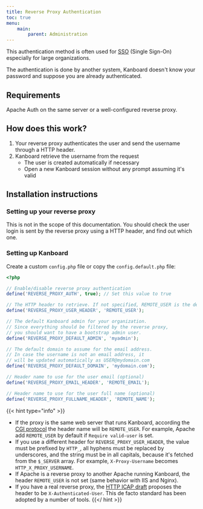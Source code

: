 ```yaml
---
title: Reverse Proxy Authentication
toc: true
menu:
    main:
        parent: Administration
---
```


This authentication method is often used for
[SSO](http://en.wikipedia.org/wiki/Single_sign-on) (Single Sign-On)
especially for large organizations.

The authentication is done by another system, Kanboard doesn't know your
password and suppose you are already authenticated.

Requirements
------------

Apache Auth on the same server or a well-configured reverse proxy.

How does this work?
-------------------

1. Your reverse proxy authenticates the user and send the username through a HTTP header.
2. Kanboard retrieve the username from the request
    - The user is created automatically if necessary
    - Open a new Kanboard session without any prompt assuming it's valid

Installation instructions
-------------------------

### Setting up your reverse proxy

This is not in the scope of this documentation. You should check the
user login is sent by the reverse proxy using a HTTP header, and find
out which one.

### Setting up Kanboard

Create a custom `config.php` file or copy the `config.default.php` file:

```php
<?php

// Enable/disable reverse proxy authentication
define('REVERSE_PROXY_AUTH', true); // Set this value to true

// The HTTP header to retrieve. If not specified, REMOTE_USER is the default
define('REVERSE_PROXY_USER_HEADER', 'REMOTE_USER');

// The default Kanboard admin for your organization.
// Since everything should be filtered by the reverse proxy,
// you should want to have a bootstrap admin user.
define('REVERSE_PROXY_DEFAULT_ADMIN', 'myadmin');

// The default domain to assume for the email address.
// In case the username is not an email address, it
// will be updated automatically as USER@mydomain.com
define('REVERSE_PROXY_DEFAULT_DOMAIN', 'mydomain.com');

// Header name to use for the user email (optional)
define('REVERSE_PROXY_EMAIL_HEADER', 'REMOTE_EMAIL');

// Header name to use for the user full name (optional)
define('REVERSE_PROXY_FULLNAME_HEADER', 'REMOTE_NAME');
```

{{< hint type="info" >}}
- If the proxy is the same web server that runs Kanboard, according
    the [CGI protocol](http://www.ietf.org/rfc/rfc3875) the header name
    will be `REMOTE_USER`. For example, Apache add `REMOTE_USER` by
    default if `Require valid-user` is set.
- If you use a different header for `REVERSE_PROXY_USER_HEADER`, the
    value must be prefixed by `HTTP_`, all hyphens must be replaced by
    underscores, and the string must be in all capitals, because it\'s
    fetched from the `$_SERVER` array. For example, `X-Proxy-Username`
    becomes `HTTP_X_PROXY_USERNAME`.
- If Apache is a reverse proxy to another Apache running Kanboard, the
    header `REMOTE_USER` is not set (same behavior with IIS and Nginx).
- If you have a real reverse proxy, the [HTTP ICAP
    draft](http://tools.ietf.org/html/draft-stecher-icap-subid-00#section-3.4)
    proposes the header to be `X-Authenticated-User`. This de facto
    standard has been adopted by a number of tools.
{{</ hint >}}
